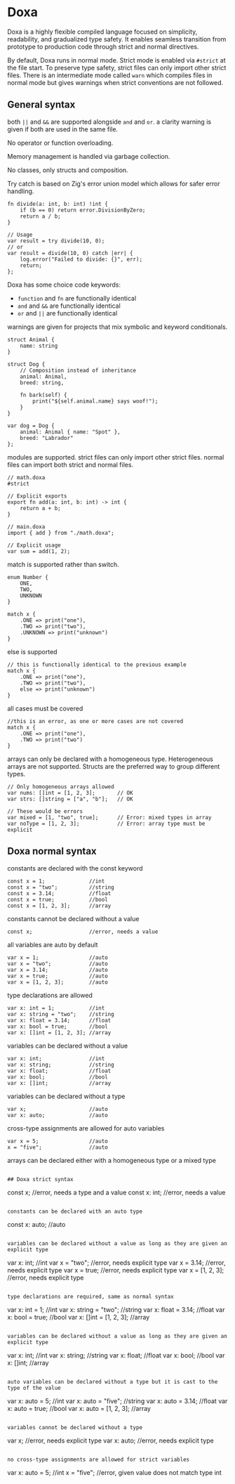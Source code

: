 # Doxa 

Doxa is a highly flexible compiled language focused on simplicity, readability, and gradualized type safety. It enables seamless transition from prototype to production code through strict and normal directives.

By default, Doxa runs in normal mode. Strict mode is enabled via `#strict` at the file start. To preserve type safety, strict files can only import other strict files. There is an intermediate mode called `warn` which compiles files in normal mode but gives warnings when strict conventions are not followed.

## General syntax

both `||` and `&&` are supported alongside `and` and `or`. a clarity warning is given if both are used in the same file.

No operator or function overloading.

Memory management is handled via garbage collection.

No classes, only structs and composition.

Try catch is based on Zig's error union model which allows for safer error handling.

```
fn divide(a: int, b: int) !int {
    if (b == 0) return error.DivisionByZero;
    return a / b;
}

// Usage
var result = try divide(10, 0);
// or
var result = divide(10, 0) catch |err| {
    log.error("Failed to divide: {}", err);
    return;
};
```

Doxa has some choice code keywords:
- `function` and `fn` are functionally identical
- `and` and `&&` are functionally identical
- `or` and `||` are functionally identical

warnings are given for projects that mix symbolic and keyword conditionals.

``` 
struct Animal {
    name: string
}

struct Dog {
    // Composition instead of inheritance
    animal: Animal,
    breed: string,
    
    fn bark(self) {
        print("${self.animal.name} says woof!");
    }
}

var dog = Dog {
    animal: Animal { name: "Spot" },
    breed: "Labrador"
};
```

modules are supported. strict files can only import other strict files. normal files can import both strict and normal files.

```
// math.doxa
#strict

// Explicit exports
export fn add(a: int, b: int) -> int {
    return a + b;
}

// main.doxa
import { add } from "./math.doxa";

// Explicit usage
var sum = add(1, 2);
```

match is supported rather than switch.

```
enum Number {
    ONE,
    TWO,
    UNKNOWN
}

match x {
    .ONE => print("one"),
    .TWO => print("two"),
    .UNKNOWN => print("unknown")
}
```

else is supported

```
// this is functionally identical to the previous example
match x {
    .ONE => print("one"),
    .TWO => print("two"),
    else => print("unknown")
}
```

all cases must be covered

```
//this is an error, as one or more cases are not covered
match x {
    .ONE => print("one"),
    .TWO => print("two")
}
```


arrays can only be declared with a homogeneous type. Heterogeneous arrays are not supported. Structs are the preferred way to group different types.

```
// Only homogeneous arrays allowed
var nums: []int = [1, 2, 3];       // OK
var strs: []string = ["a", "b"];   // OK

// These would be errors
var mixed = [1, "two", true];      // Error: mixed types in array
var noType = [1, 2, 3];            // Error: array type must be explicit
```

## Doxa normal syntax

constants are declared with the const keyword

```
const x = 1;              //int
const x = "two";          //string
const x = 3.14;           //float
const x = true;           //bool
const x = [1, 2, 3];      //array
```

constants cannot be declared without a value

```
const x;                  //error, needs a value
```

all variables are auto by default

```
var x = 1;                //auto
var x = "two";            //auto
var x = 3.14;             //auto
var x = true;             //auto
var x = [1, 2, 3];        //auto
```

type declarations are allowed

```
var x: int = 1;           //int
var x: string = "two";    //string
var x: float = 3.14;      //float
var x: bool = true;       //bool
var x: []int = [1, 2, 3]; //array
```

variables can be declared without a value

```
var x: int;               //int
var x: string;            //string
var x: float;             //float
var x: bool;              //bool
var x: []int;             //array
```

variables can be declared without a type

```
var x;                    //auto
var x: auto;              //auto
```

cross-type assignments are allowed for auto variables

```
var x = 5;                //auto
x = "five";               //auto
```

arrays can be declared either with a homogeneous type or a mixed type

```

## Doxa strict syntax
```
const x;                  //error, needs a type and a value
const x: int;             //error, needs a value
```

constants can be declared with an auto type

```
const x: auto;            //auto
```

variables can be declared without a value as long as they are given an explicit type

```
var x: int;               //int
var x = "two";            //error, needs explicit type
var x = 3.14;             //error, needs explicit type
var x = true;             //error, needs explicit type
var x = [1, 2, 3];        //error, needs explicit type
```

type declarations are required, same as normal syntax

```
var x: int = 1;           //int
var x: string = "two";    //string
var x: float = 3.14;      //float
var x: bool = true;       //bool
var x: []int = [1, 2, 3]; //array
```

variables can be declared without a value as long as they are given an explicit type

```
var x: int;               //int
var x: string;            //string
var x: float;             //float
var x: bool;              //bool
var x: []int;             //array
```

auto variables can be declared without a type but it is cast to the type of the value

```
var x: auto = 5;          //int
var x: auto = "five";     //string
var x: auto = 3.14;       //float
var x: auto = true;       //bool
var x: auto = [1, 2, 3];  //array
```

variables cannot be declared without a type

```
var x;                    //error, needs explicit type
var x: auto;              //error, needs explicit type
```

no cross-type assignments are allowed for strict variables

```
var x: auto = 5;          //int
x = "five";               //error, given value does not match type int
```
